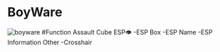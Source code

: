 # BoyWare
![boyware](https://github.com/user-attachments/assets/702958b9-ef0e-425a-80fb-db0478770d07)
#Function
Assault Cube
ESP👁
-ESP Box
-ESP Name
-ESP Information
Other
-Crosshair
